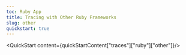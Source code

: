 ```yaml
---
toc: Ruby App
title: Tracing with Other Ruby Frameworks
slug: other
quickstart: true
---
```


<QuickStart content={quickStartContent["traces"]["ruby"]["other"]}/>
